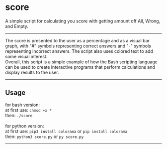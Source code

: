 <h1>score</h1>
A simple script for calculating you score with getting amount off All, Wrong, and Empty. 
<hr>
<p>The score is presented to the user as a percentage and as a visual bar graph, with "#" symbols representing correct answers and "-" symbols representing incorrect answers. The script also uses colored text to add some visual interest.<br>
Overall, this script is a simple example of how the Bash scripting language can be used to create interactive programs that perform calculations and display results to the user.</p>
<hr>
<h2>Usage</h2>
<p>for bash version:<br>
at first use: <code>chmod +x *</code><br>
then: <code>./score</code><br>
<br>for python version:<br>
at first use: <code>pip3 install colorama</code> or <code>pip install colorama</code><br>
then: <code>python3 score.py</code> or <code>py score.py</code>
<hr>
